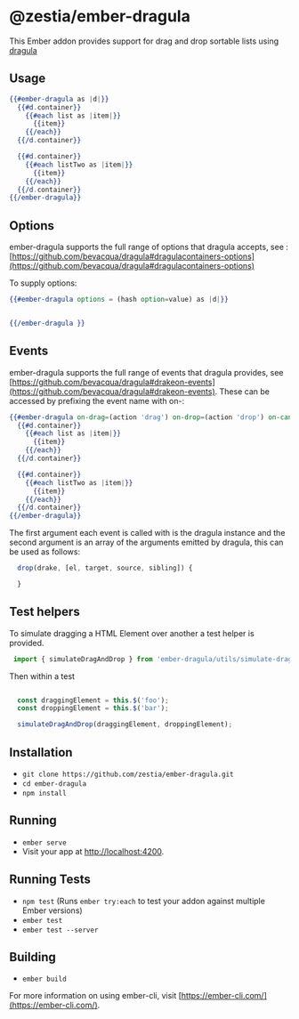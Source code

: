 # @zestia/ember-dragula

This Ember addon provides support for drag and drop sortable lists using [dragula](https://bevacqua.github.io/dragula/)

## Usage

```handlebars
{{#ember-dragula as |d|}}
  {{#d.container}}
    {{#each list as |item|}}
      {{item}}
    {{/each}}
  {{/d.container}}

  {{#d.container}}
    {{#each listTwo as |item|}}
      {{item}}
    {{/each}}
  {{/d.container}}
{{/ember-dragula}}

```

## Options

ember-dragula supports the full range of options that dragula accepts, see : [https://github.com/bevacqua/dragula#dragulacontainers-options](https://github.com/bevacqua/dragula#dragulacontainers-options)

To supply options:

``` handlebars
{{#ember-dragula options = (hash option=value) as |d|}}


{{/ember-dragula }}

```

## Events

ember-dragula supports the full range of events that dragula provides, see [https://github.com/bevacqua/dragula#drakeon-events](https://github.com/bevacqua/dragula#drakeon-events). These can be accessed by prefixing the event name with on-:

```handlebars
{{#ember-dragula on-drag=(action 'drag') on-drop=(action 'drop') on-cancel=(action 'cancel') ..... as |d|}}
  {{#d.container}}
    {{#each list as |item|}}
      {{item}}
    {{/each}}
  {{/d.container}}

  {{#d.container}}
    {{#each listTwo as |item|}}
      {{item}}
    {{/each}}
  {{/d.container}}
{{/ember-dragula}}

```

The first argument each event is called with is the dragula instance and the second argument is an array of the arguments emitted by dragula, this can be used as follows:


```JavaScript
  drop(drake, [el, target, source, sibling]) {

  }
```

## Test helpers

To simulate dragging a HTML Element over another a test helper is provided.

```javascript
 import { simulateDragAndDrop } from 'ember-dragula/utils/simulate-drag-drop'
```

Then within a test 

```javascript

  const draggingElement = this.$('foo');
  const droppingElement = this.$('bar');

  simulateDragAndDrop(draggingElement, droppingElement);

```



## Installation

* `git clone https://github.com/zestia/ember-dragula.git`
* `cd ember-dragula`
* `npm install`

## Running

* `ember serve`
* Visit your app at [http://localhost:4200](http://localhost:4200).

## Running Tests

* `npm test` (Runs `ember try:each` to test your addon against multiple Ember versions)
* `ember test`
* `ember test --server`

## Building

* `ember build`

For more information on using ember-cli, visit [https://ember-cli.com/](https://ember-cli.com/).

